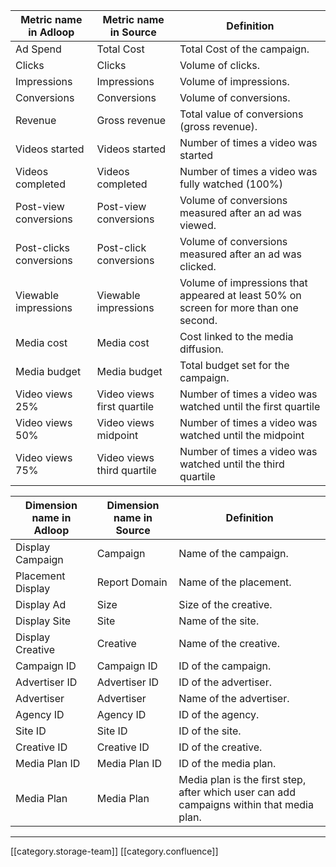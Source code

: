

|  **Metric name in Adloop**  |  **Metric name in Source**  |  **Definition**  | 
|  --- |  --- |  --- | 
|  Ad Spend | Total Cost | Total Cost of the campaign. | 
|   Clicks | Clicks | Volume of clicks. | 
|    Impressions | Impressions | Volume of impressions. | 
|    Conversions | Conversions | Volume of conversions. | 
|    Revenue | Gross revenue | Total value of conversions (gross revenue). | 
|    Videos started | Videos started | Number of times a video was started | 
|    Videos completed | Videos completed | Number of times a video was fully watched (100%) | 
|   Post-view conversions | Post-view conversions | Volume of conversions measured after an ad was viewed. | 
|  Post-clicks conversions | Post-click conversions | Volume of conversions measured after an ad was clicked.  | 
|  Viewable impressions | Viewable impressions | Volume of impressions that appeared at least 50% on screen for more than one second.  | 
|  Media cost | Media cost | Cost linked to the media diffusion.  | 
|  Media budget | Media budget | Total budget set for the campaign.  | 
|  Video views 25% | Video views first quartile | Number of times a video was watched until the first quartile | 
|  Video views 50% | Video views midpoint | Number of times a video was watched until the midpoint | 
|  Video views 75% | Video views third quartile | Number of times a video was watched until the third quartile | 



|  **Dimension name in Adloop**  |  **Dimension name in Source**  |  **Definition**  | 
|  --- |  --- |  --- | 
|  Display Campaign | Campaign | Name of the campaign. | 
|   Placement Display | Report Domain | Name of the placement. | 
|   Display Ad | Size | Size of the creative. | 
|   Display Site | Site | Name of the site. | 
|  Display Creative | Creative | Name of the creative.  | 
|   Campaign ID | Campaign ID | ID of the campaign. | 
|   Advertiser ID | Advertiser ID | ID of the advertiser.  | 
|   Advertiser | Advertiser | Name of the advertiser. | 
|   Agency ID | Agency ID  | ID of the agency. | 
|   Site ID | Site ID  | ID of the site. | 
|   Creative ID | Creative ID  | ID of the creative. | 
|  Media Plan ID | Media Plan ID  | ID of the media plan. | 
|  Media Plan | Media Plan | Media plan is the first step, after which user can add campaigns within that media plan. | 





*****

[[category.storage-team]] 
[[category.confluence]] 
